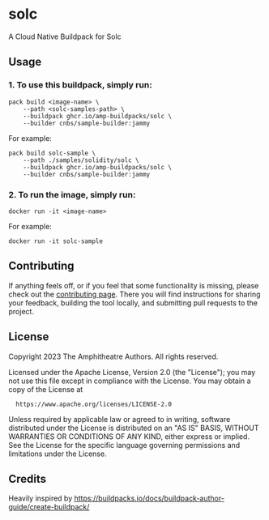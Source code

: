 # solc
A Cloud Native Buildpack for Solc

## Usage

### 1. To use this buildpack, simply run:

```shell
pack build <image-name> \
    --path <solc-samples-path> \
    --buildpack ghcr.io/amp-buildpacks/solc \
    --builder cnbs/sample-builder:jammy
```

For example:

```shell
pack build solc-sample \
    --path ./samples/solidity/solc \
    --buildpack ghcr.io/amp-buildpacks/solc \
    --builder cnbs/sample-builder:jammy
```

### 2. To run the image, simply run:

```shell
docker run -it <image-name>
```

For example:

```shell
docker run -it solc-sample
```

## Contributing

If anything feels off, or if you feel that some functionality is missing, please
check out the [contributing
page](https://docs.amphitheatre.app/contributing/). There you will find
instructions for sharing your feedback, building the tool locally, and
submitting pull requests to the project.

## License

Copyright 2023 The Amphitheatre Authors. All rights reserved.

Licensed under the Apache License, Version 2.0 (the "License");
you may not use this file except in compliance with the License.
You may obtain a copy of the License at

      https://www.apache.org/licenses/LICENSE-2.0

Unless required by applicable law or agreed to in writing, software
distributed under the License is distributed on an "AS IS" BASIS,
WITHOUT WARRANTIES OR CONDITIONS OF ANY KIND, either express or implied.
See the License for the specific language governing permissions and
limitations under the License.

## Credits

Heavily inspired by https://buildpacks.io/docs/buildpack-author-guide/create-buildpack/
